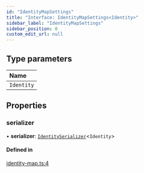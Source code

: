 ```yaml
---
id: "IdentityMapSettings"
title: "Interface: IdentityMapSettings<Identity>"
sidebar_label: "IdentityMapSettings"
sidebar_position: 0
custom_edit_url: null
---
```


## Type parameters

| Name |
| :------ |
| `Identity` |

## Properties

### serializer

• **serializer**: [`IdentitySerializer`](IdentitySerializer.md)<`Identity`\>

#### Defined in

[identity-map.ts:4](https://github.com/orbitjs/orbit/blob/6e0cbd41/packages/@orbit/identity-map/src/identity-map.ts#L4)
